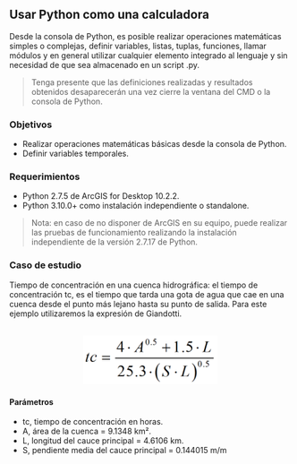## Usar Python como una calculadora

Desde la consola de Python, es posible realizar operaciones matemáticas simples o complejas, definir variables, listas, tuplas, funciones, llamar módulos y en general utilizar cualquier elemento integrado al lenguaje y sin necesidad de que sea almacenado en un script .py. 

> Tenga presente que las definiciones realizadas y resultados obtenidos desaparecerán una vez cierre la ventana del CMD o la consola de Python.

### Objetivos

* Realizar operaciones matemáticas básicas desde la consola de Python.
* Definir variables temporales.

### Requerimientos

* Python 2.7.5 de ArcGIS for Desktop 10.2.2.
* Python 3.10.0+ como instalación independiente o standalone.

> Nota: en caso de no disponer de ArcGIS en su equipo, puede realizar las pruebas de funcionamiento realizando la instalación independiente de la versión 2.7.17 de Python.

### Caso de estudio

Tiempo de concentración en una cuenca hidrográfica: el tiempo de concentración tc, es el tiempo que tarda una gota de agua que cae en una cuenca desde el punto más lejano hasta su punto de salida. Para este ejemplo utilizaremos la expresión de Giandotti.

<br>
<div  align="center">
    <img  alt="R.GISPython.PythonAsCalculator.TcGiangotti,png" src="https://github.com/rcfdtools/R.GISPython/blob/main/PythonAsCalculator/Screenshot/TcGiangotti.png" width="240px"/>
</div>

#### Parámetros

* tc, tiempo de concentración en horas.
* A, área de la cuenca = 9.1348 km².
* L, longitud del cauce principal = 4.6106 km.
* S, pendiente media del cauce principal = 0.144015 m/m



